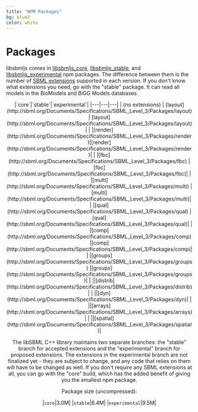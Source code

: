 ```yaml
---
title: "NPM Packages"
bg: blue2
color: white
---
```


# Packages

libsbmljs comes in [libsbmljs_core](https://www.npmjs.com/package/libsbmljs_core), [libsbmljs_stable](https://www.npmjs.com/package/libsbmljs_stable), and [libsbmljs_experimental](https://www.npmjs.com/package/libsbmljs_experimental) npm packages.
The difference between them is the number of [SBML extensions](http://sbml.org/Documents/Specifications#SBML_Level_3_Packages) supported in each version.
If you don't know what extensions you need, go with the "stable" package.
It can read all models in the BioModels and BiGG Models databases.

<center/>
|`core`|`stable`|`experimental`|
|---|---|---|
| (no extensions) | [layout](http://sbml.org/Documents/Specifications/SBML_Level_3/Packages/layout) | [layout](http://sbml.org/Documents/Specifications/SBML_Level_3/Packages/layout) |
|   |[render](http://sbml.org/Documents/Specifications/SBML_Level_3/Packages/render)|[render](http://sbml.org/Documents/Specifications/SBML_Level_3/Packages/render)|
|   |[fbc](http://sbml.org/Documents/Specifications/SBML_Level_3/Packages/fbc) |[fbc](http://sbml.org/Documents/Specifications/SBML_Level_3/Packages/fbc)|
|   |[multi](http://sbml.org/Documents/Specifications/SBML_Level_3/Packages/multi) |[multi](http://sbml.org/Documents/Specifications/SBML_Level_3/Packages/multi)|
|   |[qual](http://sbml.org/Documents/Specifications/SBML_Level_3/Packages/qual) |[qual](http://sbml.org/Documents/Specifications/SBML_Level_3/Packages/qual)|
|   |[comp](http://sbml.org/Documents/Specifications/SBML_Level_3/Packages/comp) |[comp](http://sbml.org/Documents/Specifications/SBML_Level_3/Packages/comp)|
|   |[groups](http://sbml.org/Documents/Specifications/SBML_Level_3/Packages/groups) |[groups](http://sbml.org/Documents/Specifications/SBML_Level_3/Packages/groups)|
|   ||[distrib](http://sbml.org/Documents/Specifications/SBML_Level_3/Packages/distrib)|
|   ||[dyn](http://sbml.org/Documents/Specifications/SBML_Level_3/Packages/dyn)|
|   ||[arrays](http://sbml.org/Documents/Specifications/SBML_Level_3/Packages/arrays)|
|   ||[spatial](http://sbml.org/Documents/Specifications/SBML_Level_3/Packages/spatial)|

The libSBML C++ library maintains two separate branches:
the "stable" branch for accepted extensions
and the "experimental" branch for proposed extensions.
The extensions in the experimental branch are not finalized yet - they are subject to change,
and any code that relies on them will have to be changed as well.
If you don't require any SBML extensions at all, you can go with the "core" build, which has the added benefit of giving you the smallest npm package.

Package size (uncompressed):

|`core`|3.0M|
|`stable`|6.4M|
|`experimental`|9.5M|
